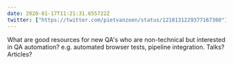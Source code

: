 ```yaml
---
date: 2020-01-17T11:21:31.655722Z
twitter: ["https://twitter.com/pietvanzoen/status/1218131229377167360"]
---
```

What are good resources for new QA's who are non-technical but interested in QA automation? e.g. automated browser tests, pipeline integration. Talks? Articles? 
